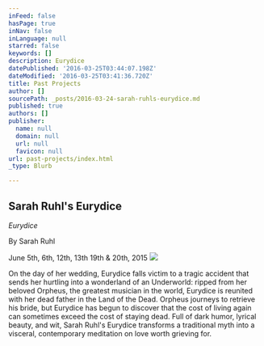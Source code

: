 ```yaml
---
inFeed: false
hasPage: true
inNav: false
inLanguage: null
starred: false
keywords: []
description: Eurydice
datePublished: '2016-03-25T03:44:07.198Z'
dateModified: '2016-03-25T03:41:36.720Z'
title: Past Projects
author: []
sourcePath: _posts/2016-03-24-sarah-ruhls-eurydice.md
published: true
authors: []
publisher:
  name: null
  domain: null
  url: null
  favicon: null
url: past-projects/index.html
_type: Blurb

---
```

## Sarah Ruhl's Eurydice

_Eurydice_

By Sarah Ruhl

June 5th, 6th, 12th, 13th 19th & 20th, 2015
![](https://the-grid-user-content.s3-us-west-2.amazonaws.com/2bcf4c0f-2fc2-42d3-9c48-69b0a3848d2e.jpg)

On the day of her wedding, Eurydice falls victim to a tragic accident that sends her hurtling into a wonderland of an Underworld: ripped from her beloved Orpheus, the greatest musician in the world, Eurydice is reunited with her dead father in the Land of the Dead. Orpheus journeys to retrieve his bride, but Eurydice has begun to discover that the cost of living again can sometimes exceed the cost of staying dead. Full of dark humor, lyrical beauty, and wit, Sarah Ruhl's Eurydice transforms a traditional myth into a visceral, contemporary meditation on love worth grieving for.
